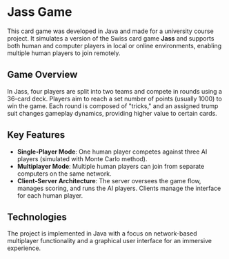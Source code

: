 # Jass Game

This card game was developed in Java and made for a university course project. It simulates a version of the Swiss card game **Jass** and supports both human and computer players in local or online environments, enabling multiple human players to join remotely.

## Game Overview
In Jass, four players are split into two teams and compete in rounds using a 36-card deck. Players aim to reach a set number of points (usually 1000) to win the game. Each round is composed of "tricks," and an assigned trump suit changes gameplay dynamics, providing higher value to certain cards.

## Key Features
- **Single-Player Mode**: One human player competes against three AI players (simulated with Monte Carlo method).
- **Multiplayer Mode**: Multiple human players can join from separate computers on the same network.
- **Client-Server Architecture**: The server oversees the game flow, manages scoring, and runs the AI players. Clients manage the interface for each human player.

## Technologies
The project is implemented in Java with a focus on network-based multiplayer functionality and a graphical user interface for an immersive experience.


